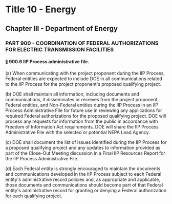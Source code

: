 
# Title 10 - Energy
## Chapter III - Department of Energy
### PART 900 - COORDINATION OF FEDERAL AUTHORIZATIONS FOR ELECTRIC TRANSMISSION FACILITIES
#### § 900.6 IIP Process administrative file.

(a) When communicating with the project proponent during the IIP Process, Federal entities are expected to include DOE in all communications related to the IIP Process for the project proponent's proposed qualifying project.

(b) DOE shall maintain all information, including documents and communications, it disseminates or receives from the project proponent, Federal entities, and Non-Federal entities during the IIP Process in an IIP Process Administrative File for future use in reviewing any applications for required Federal authorizations for the proposed qualifying project. DOE will process any requests for information from the public in accordance with Freedom of Information Act requirements. DOE will share the IIP Process Administrative File with the selected or potential NEPA Lead Agency.

(c) DOE shall document the list of issues identified during the IIP Process for a proposed qualifying project and any updates to information provided as part of the Close-Out Meeting discussion in a Final IIP Resources Report for the IIP Process Administrative File.

(d) Each Federal entity is strongly encouraged to maintain the documents and communications developed in the IIP Process subject to each Federal entity's administrative record policies and, as appropriate and applicable, those documents and communications should become part of that Federal entity's administrative record for granting or denying a Federal authorization for each qualifying project.
